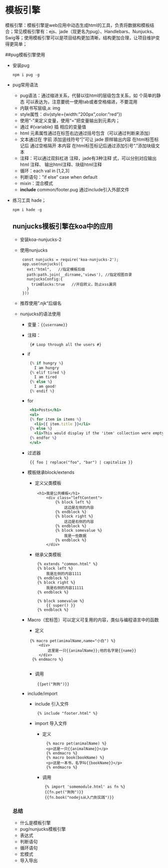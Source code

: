 # 模板引擎

模板引擎：模板引擎是web应用中动态生成html的工具，负责将数据和模板结合；常见模板引擎有：ejs、jade（现更名为pug）、Handlebars、Nunjucks、Swig等；使用模板引擎可以是项目结构更加清晰，结构更加合理，让项目维护变得更简单；

\##pug模板引擎使用

- 安装pug

  `npm i pug -g`

- pug常用语法

  - pug语法：通过缩进关系，代替以往html的层级包含关系，如 个简单的静态 可以表达为，注意要统一使用tab或者空格缩进，不要混用
  - 内联书写层级,a: img
  - style属性：div(style={width:”200px”,color:”red”})
  - 使用”-”来定义变量，使用“=”把变量输出到元素内；
  - 通过 #{variable} 插 相应的变量值
  - html 元素属性通过在标签右边通过括号包含（可以通过判断来添加）
  - 文本通过在 字前 添加竖线符号“|”可让 jade 原样输出内容 在html标签标记后 通过空格隔开 本内容 在html标签标记后通过添加引号“.”添加块级文本
  - 注释：可以通过双斜杠进 注释，jade有3种注释 式，可以分别对应输出html 注释、 输出html注释、块级html注释
  - 循环：each val in [1,2,3]
  - 判断语句：”if else” case when default
  - mixin：混合模式
  - **include** common/footer.pug 通过include引入外部文件

- 练习工具 hade；

  `npm i hade -g`

  ## **nunjucks模板引擎在koa中的应用**

  - 安装koa-nunjucks-2

  - 使用nunjucks

    ```
     const nunjucks = require('koa-nunjucks-2');
     app.use(nunjucks({
       ext:"html",   //指定模板后缀
       path:path.join(__dirname,'views'), //指定视图目录
       nunjucksConfig:{
         trimBlocks:true   //开启转义，防止xss漏洞
       }
     }))
    ```

  - 推荐使用”.njk“后缀名

  - nunjucks的语法使用

    - 变量：`{{username}}`

    - 注释：

      ```
       {# Loop through all the users #}
      ```

    - if

      ```jsx
       {% if hungry %}
         I am hungry
       {% elif tired %}
         I am tired
       {% else %}
         I am good!
       {% endif %}
      ```

    - for

      ```jsx
       <h1>Posts</h1>
       <ul>
       {% for item in items %}
         <li>{{ item.title }}</li>
       {% else %}
         <li>This would display if the 'item' collection were empty</li>
       {% endfor %}
       </ul>
      ```

    - 过滤器

      ```
       {{ foo | replace("foo", "bar") | capitalize }}
      ```

    - 模板继承block/extends

      - 定义父类模板

        ```
         <h1>我是公共模板</h1>
             <div class="leftContent">
                 {% block left %}
                     这边是左侧的内容
                 {% endblock %}
                 {% block right %}
                     这边是右侧的内容
                 {% endblock %}
                 {% block somevalue %}
                     我是一些数据
                 {% endblock %}
             </div>
        ```

      - 继承父类模板

        ```
         {% extends "common.html" %}
         {% block left %}
             我是左侧的内容1111
         {% endblock %}
         {% block right %}
             我是右侧的内容11111
         {% endblock %}
         
         {% block somevalue %}
             {{ super() }}
         {% endblock %}
        ```

    - Macro（宏标签）可以定义可复用的内容，类似与编程语言中的函数

      - 定义

      ```
       {% macro pet(animalName,name="小白") %}
           <div>
               这里是一只{{animalName}};他的名字是{{name}}
           </div>
        {% endmacro %}
       
      ```

      - 调用

        ```
         {{pet("狗狗")}}
        ```

    - include/import

      - include 引入文件

        ```
         {% include "footer.html" %}
        ```

      - import 导入文件

        - 定义

        ```
             {% macro pet(animalName) %}
             <p>这是一只{{animalName}}</p>
             {% endmacro %}
             {% macro book(bookName) %}
             <p>这是一本书，名字叫{{bookName}}</p>
             {% endmacro %}
        ```

        - 调用

          ```
           {% import 'somemodule.html' as fn %}
           {{fn.pet("狗狗")}}
           {{fn.book("nodejs从入门到实践")}}
          ```

  ### **总结**

  - 什么是模板引擎
  - pug/nunjucks模板引擎
  - 表达式
  - 判断语句
  - 循环语句
  - 宏模式
  - 导入导出
